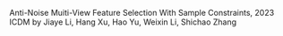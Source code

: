 Anti-Noise Muiti-View Feature Selection With Sample Constraints, 2023 ICDM
 by Jiaye Li, Hang Xu, Hao Yu, Weixin Li, Shichao Zhang
